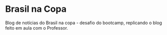 <h1>Brasil na Copa</h1>
<p>Blog de notícias do Brasil na copa - desafio do bootcamp, replicando o blog feito em aula com o Professor.</p>